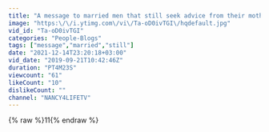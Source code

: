 ```yaml
---
title: "A message to married men that still seek advice from their mother."
image: "https:\/\/i.ytimg.com\/vi\/Ta-oD0ivTGI\/hqdefault.jpg"
vid_id: "Ta-oD0ivTGI"
categories: "People-Blogs"
tags: ["message","married","still"]
date: "2021-12-14T23:20:18+03:00"
vid_date: "2019-09-21T10:42:46Z"
duration: "PT4M23S"
viewcount: "61"
likeCount: "10"
dislikeCount: ""
channel: "NANCY4LIFETV"
---
```

{% raw %}11{% endraw %}
